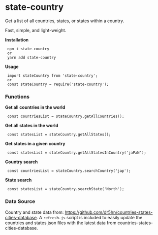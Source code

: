 # state-country

Get a list of all countries, states, or states within a country.

Fast, simple, and light-weight.

**Installation**

     npm i state-country
     or
     yarn add state-country

**Usage**

     import stateCountry from 'state-country';
     or
     const stateCountry = require('state-country');

### Functions

**Get all countries in the world**

     const countriesList = stateCountry.getAllCountries();

**Get all states in the world**

     const statesList = stateCountry.getAllStates();

**Get states in a given country**

     const statesList = stateCountry.getAllStatesInCountry('jaPaN');

**Country search**

     const countriesList = stateCountry.searchCountry('jap');

**State search**

     const statesList = stateCountry.searchState('North');

### Data Source

Country and state data from: https://github.com/dr5hn/countries-states-cities-database. A `refresh.js` script is included to easily update the countries and states json files with the latest data from countries-states-cities-database.
